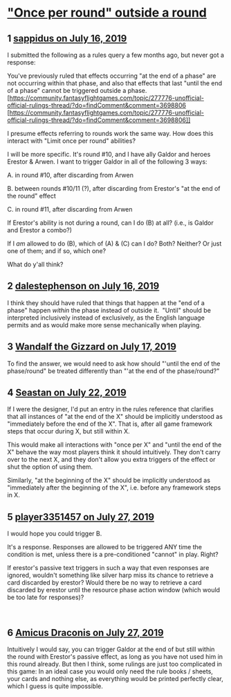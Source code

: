 # [&quot;Once per round&quot; outside a round](https://community.fantasyflightgames.com/topic/297577-once-per-round-outside-a-round/)

## 1 [sappidus on July 16, 2019](https://community.fantasyflightgames.com/topic/297577-once-per-round-outside-a-round/?do=findComment&comment=3741103)

I submitted the following as a rules query a few months ago, but never got a response:

You've previously ruled that effects occurring "at the end of a phase" are not occurring within that phase, and also that effects that last "until the end of a phase" cannot be triggered outside a phase. [https://community.fantasyflightgames.com/topic/277776-unofficial-official-rulings-thread/?do=findComment&comment=3698806 [https://community.fantasyflightgames.com/topic/277776-unofficial-official-rulings-thread/?do=findComment&comment=3698806]]

I presume effects referring to rounds work the same way. How does this interact with "Limit once per round" abilities?

I will be more specific. It's round #10, and I have ally Galdor and heroes Erestor & Arwen. I want to trigger Galdor in all of the following 3 ways:

A. in round #10, after discarding from Arwen

B. between rounds #10/11 (?), after discarding from Erestor's "at the end of the round" effect

C. in round #11, after discarding from Arwen

If Erestor's ability is not during a round, can I do (B) at all? (i.e., is Galdor and Erestor a combo?)

If I *am* allowed to do (B), which of (A) & (C) can I do? Both? Neither? Or just one of them; and if so, which one?

What do y'all think?

## 2 [dalestephenson on July 16, 2019](https://community.fantasyflightgames.com/topic/297577-once-per-round-outside-a-round/?do=findComment&comment=3741106)

I think they should have ruled that things that happen at the "end of a phase" happen *within* the phase instead of outside it.  "Until" should be interpreted inclusively instead of exclusively, as the English language permits and as would make more sense mechanically when playing.

## 3 [Wandalf the Gizzard on July 17, 2019](https://community.fantasyflightgames.com/topic/297577-once-per-round-outside-a-round/?do=findComment&comment=3741861)

To find the answer, we would need to ask how should "'until the end of the phase/round" be treated differently than "'at the end of the phase/round?"

## 4 [Seastan on July 22, 2019](https://community.fantasyflightgames.com/topic/297577-once-per-round-outside-a-round/?do=findComment&comment=3745312)

If I were the designer, I'd put an entry in the rules reference that clarifies that all instances of "at the end of the X" should be implicitly understood as "immediately before the end of the X". That is, after all game framework steps that occur during X, but still within X.

This would make all interactions with "once per X" and "until the end of the X" behave the way most players think it should intuitively. They don't carry over to the next X, and they don't allow you extra triggers of the effect or shut the option of using them.

Similarly, "at the beginning of the X" should be implicitly understood as "immediately after the beginning of the X", i.e. before any framework steps in X.

## 5 [player3351457 on July 27, 2019](https://community.fantasyflightgames.com/topic/297577-once-per-round-outside-a-round/?do=findComment&comment=3748462)

I would hope you could trigger B.

It's a response. Responses are allowed to be triggered ANY time the condition is met, unless there is a pre-conditioned "cannot" in play. Right? 

If erestor's passive text triggers in such a way that even responses are ignored, wouldn't something like silver harp miss its chance to retrieve a card discarded by erestor? Would there be no way to retrieve a card discarded by erestor until the resource phase action window (which would be too late for responses)?

 

## 6 [Amicus Draconis on July 27, 2019](https://community.fantasyflightgames.com/topic/297577-once-per-round-outside-a-round/?do=findComment&comment=3748676)

Intuitively I would say, you can trigger Galdor at the end of but still within the round with Erestor's passive effect, as long as you have not used him in this round already. But then I think, some rulings are just too complicated in this game: In an ideal case you would only need the rule books / sheets, your cards and nothing else, as everything would be printed perfectly clear, which I guess is quite impossible.

